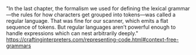 "In the last chapter, the formalism we used for defining the lexical grammar—the rules for how characters get grouped into tokens—was called a regular language. That was fine for our scanner, which emits a flat sequence of tokens. But regular languages aren’t powerful enough to handle expressions which can nest arbitrarily deeply." https://craftinginterpreters.com/representing-code.html#context-free-grammars
